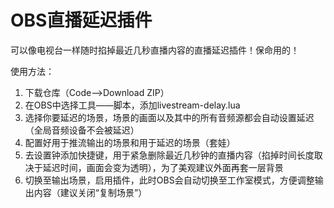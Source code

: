 # OBS直播延迟插件

可以像电视台一样随时掐掉最近几秒直播内容的直播延迟插件！保命用的！

使用方法：  
1. 下载仓库（Code-->Download ZIP）
2. 在OBS中选择工具——脚本，添加livestream-delay.lua
3. 选择你要延迟的场景，场景的画面以及其中的所有音频源都会自动设置延迟（全局音频设备不会被延迟）
4. 配置好用于推流输出的场景和用于延迟的场景（套娃）
5. 去设置钟添加快捷键，用于紧急删除最近几秒钟的直播内容（掐掉时间长度取决于延迟时间，画面会变为透明），为了美观建议外面再套一层背景
6. 切换至输出场景，启用插件，此时OBS会自动切换至工作室模式，方便调整输出内容（建议关闭“复制场景”）